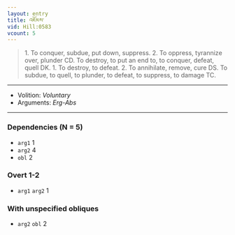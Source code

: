 ```yaml
---
layout: entry
title: འཇོམས་
vid: Hill:0583
vcount: 5
---
```

> 1\. To conquer, subdue, put down, suppress\. 2\. To oppress, tyrannize over, plunder CD\. To destroy, to put an end to, to conquer, defeat, quell DK\. 1\. To destroy, to defeat\. 2\. To annihilate, remove, cure DS\. To subdue, to quell, to plunder, to defeat, to suppress, to damage TC\.

---
* Volition: _Voluntary_
* Arguments: _Erg-Abs_

---

### Dependencies (N = 5)
* `arg1` 1
* `arg2` 4
* `obl` 2


### Overt 1-2
* `arg1` `arg2` 1


### With unspecified obliques
* `arg2` `obl` 2
